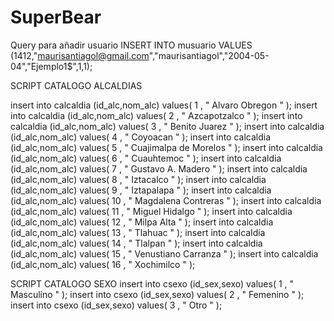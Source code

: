 # SuperBear
Query para añadir usuario 
INSERT INTO musuario VALUES (1412,"maurisantiagol@gmail.com","maurisantiagol","2004-05-04","Ejemplo1$",1,1);


SCRIPT CATALOGO ALCALDIAS

insert into calcaldia (id_alc,nom_alc) values(	1	,	"	Alvaro Obregon	"	);
insert into calcaldia (id_alc,nom_alc) values(	2	,	"	Azcapotzalco	"	);
insert into calcaldia (id_alc,nom_alc) values(	3	,	"	Benito Juarez	"	);
insert into calcaldia (id_alc,nom_alc) values(	4	,	"	Coyoacan	"	);
insert into calcaldia (id_alc,nom_alc) values(	5	,	"	Cuajimalpa de Morelos	"	);
insert into calcaldia (id_alc,nom_alc) values(	6	,	"	Cuauhtemoc	"	);
insert into calcaldia (id_alc,nom_alc) values(	7	,	"	Gustavo A. Madero	"	);
insert into calcaldia (id_alc,nom_alc) values(	8	,	"	Iztacalco	"	);
insert into calcaldia (id_alc,nom_alc) values(	9	,	"	Iztapalapa	"	);
insert into calcaldia (id_alc,nom_alc) values(	10	,	"	Magdalena Contreras	"	);
insert into calcaldia (id_alc,nom_alc) values(	11	,	"	Miguel Hidalgo	"	);
insert into calcaldia (id_alc,nom_alc) values(	12	,	"	Milpa Alta	"	);
insert into calcaldia (id_alc,nom_alc) values(	13	,	"	Tlahuac	"	);
insert into calcaldia (id_alc,nom_alc) values(	14	,	"	Tlalpan	"	);
insert into calcaldia (id_alc,nom_alc) values(	15	,	"	Venustiano Carranza	"	);
insert into calcaldia (id_alc,nom_alc) values(	16	,	"	Xochimilco	"	);

SCRIPT CATALOGO SEXO
insert into csexo (id_sex,sexo) values(	1	,	"	Masculino	"	);
insert into csexo (id_sex,sexo) values(	2	,	"	Femenino	"	);
insert into csexo (id_sex,sexo) values(	3	,	"	Otro	"	);


